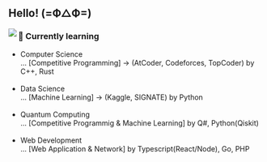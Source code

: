 ## Hello!  (=Ф△Ф=)

<img align="left" src="https://github-readme-stats.vercel.app/api/top-langs/?username=H-Tatsuhiro&hide=css,html&langs_count=7&theme=midnight-purple">

<p>
  <h3>🌱 Currently learning</h3>
  <ul type="disc">
  <li>Computer Science <br>  ... [Competitive Programming] -> (AtCoder, Codeforces, TopCoder) by C++, Rust</li><br>
  <li>Data Science <br> ... [Machine Learning] -> (Kaggle, SIGNATE) by Python</li><br>
  <li>Quantum Computing <br> ... [Competitive Programmig & Machine Learning] by Q#, Python(Qiskit) </li><br>
  <li>Web Development <br> ... [Web Application & Network] by Typescript(React/Node), Go, PHP</li>
  </ul>
</p>
